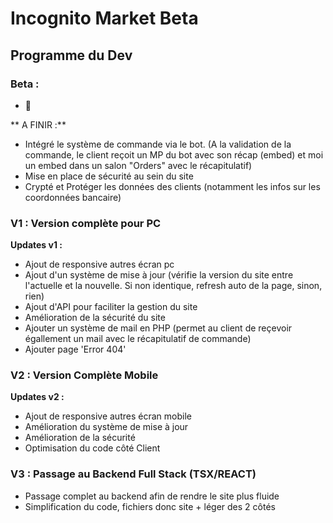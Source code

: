 # Incognito Market Beta 

## Programme du Dev

### Beta : 
- 🎈

** A FINIR :**
- Intégré le système de commande via le bot. (A la validation de la commande, le client reçoit un MP du bot avec son récap (embed) et moi un embed dans un salon "Orders" avec le récapitulatif)
- Mise en place de sécurité au sein du site
- Crypté et Protéger les données des clients (notamment les infos sur les coordonnées bancaire)

### V1 : Version complète pour PC 
**Updates v1 :**
- Ajout de responsive autres écran pc
- Ajout d'un système de mise à jour (vérifie la version du site entre l'actuelle et la nouvelle. Si non identique, refresh auto de la page, sinon, rien)
- Ajout d'API pour faciliter la gestion du site
- Amélioration de la sécurité du site
- Ajouter un système de mail en PHP (permet au client de reçevoir égallement un mail avec le récapitulatif de commande)
- Ajouter page 'Error 404'

### V2 : Version Complète Mobile
**Updates v2 :**
- Ajout de responsive autres écran mobile
- Amélioration du système de mise à jour
- Amélioration de la sécurité
- Optimisation du code côté Client 

### V3 : Passage au Backend Full Stack (TSX/REACT)
- Passage complet au backend afin de rendre le site plus fluide
- Simplification du code, fichiers donc site + léger des 2 côtés
